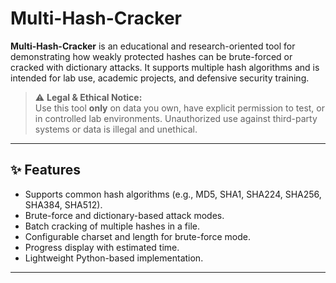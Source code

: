 # Multi-Hash-Cracker

**Multi-Hash-Cracker** is an educational and research-oriented tool for demonstrating how weakly protected hashes can be brute-forced or cracked with dictionary attacks. It supports multiple hash algorithms and is intended for lab use, academic projects, and defensive security training.

> ⚠️ **Legal & Ethical Notice:**  
> Use this tool **only** on data you own, have explicit permission to test, or in controlled lab environments. Unauthorized use against third-party systems or data is illegal and unethical.

---

## ✨ Features
- Supports common hash algorithms (e.g., MD5, SHA1, SHA224, SHA256, SHA384, SHA512).  
- Brute-force and dictionary-based attack modes.  
- Batch cracking of multiple hashes in a file.  
- Configurable charset and length for brute-force mode.  
- Progress display with estimated time.  
- Lightweight Python-based implementation.

---
